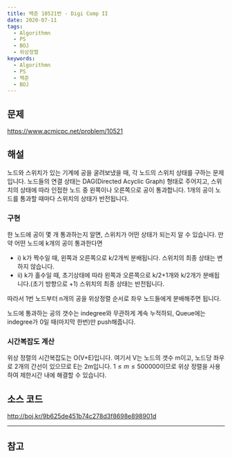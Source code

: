 ```yaml
---
title: 백준 10521번 - Digi Comp II
date: 2020-07-11
tags:
  - Algorithmn
  - PS
  - BOJ
  - 위상정렬
keywords:
  - Algorithmn
  - PS
  - 백준
  - BOJ
---
```


## 문제
https://www.acmicpc.net/problem/10521

## 해설
노드와 스위치가 있는 기계에 공을 굴려보냈을 때, 각 노드의 스위치 상태를 구하는 문제입니다. 노드들의 연결 상태는 DAG(Directed Acyclic Graph) 형태로 주어지고, 스위치의 상태에 따라 인접한 노드 중 왼쪽이나 오른쪽으로 공이 통과합니다. 1개의 공이 노드를 통과할 때마다 스위치의 상태가 반전됩니다.

### 구현
한 노드에 공이 몇 개 통과하는지 알면, 스위치가 어떤 상태가 되는지 알 수 있습니다.
만약 어떤 노드에 k개의 공이 통과한다면
* i) k가 짝수일 때, 왼쪽과 오른쪽으로 k/2개씩 분배됩니다. 스위치의 최종 상태는 변하지 않습니다.
* ii) k가 홀수일 때, 초기상태에 따라 왼쪽과 오른쪽으로 k/2+1개와 k/2개가 분배됩니다.(초기 방향으로 +1) 스위치의 최종 상태는 반전됩니다.

따라서 1번 노드부터 n개의 공을 위상정렬 순서로 좌우 노드들에게 분배해주면 됩니다.

노드에 통과하는 공의 갯수는 indegree와 무관하게 계속 누적하되, Queue에는 indegree가 0일 때(마지막 한번)만 push해줍니다.

### 시간복잡도 계산
위상 정렬의 시간복잡도는 O(V+E)입니다. 여기서 V는 노드의 갯수 m이고, 노드당 좌우로 2개의 간선이 있으므로 E는 2m입니다.
$1 \leq m \leq 500000$이므로 위상 정렬을 사용하여 제한시간 내에 해결할 수 있습니다.

## 소스 코드
http://boj.kr/9b625de451b74c278d3f8698e898901d

---

## 참고
